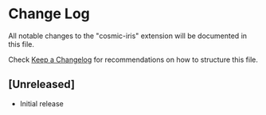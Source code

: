 # Change Log

All notable changes to the "cosmic-iris" extension will be documented in this file.

Check [Keep a Changelog](http://keepachangelog.com/) for recommendations on how to structure this file.

## [Unreleased]

- Initial release
